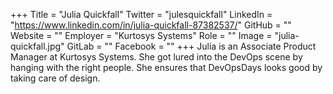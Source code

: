 +++
Title = "Julia Quickfall"
Twitter = "julesquickfall"
LinkedIn = "https://www.linkedin.com/in/julia-quickfall-87382537/"
GitHub = ""
Website = ""
Employer = "Kurtosys Systems"
Role = ""
Image = "julia-quickfall.jpg"
GitLab = ""
Facebook = ""
+++
Julia is an Associate Product Manager at Kurtosys Systems. She got lured into the DevOps scene by hanging with the right people. She ensures that DevOpsDays looks good by taking care of design.